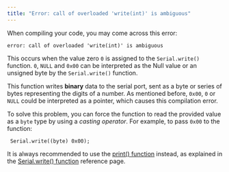 ```yaml
---
title: "Error: call of overloaded 'write(int)' is ambiguous"
---
```


When compiling your code, you may come across this error:

```
error: call of overloaded 'write(int)' is ambiguous
```

This occurs when the value zero `0` is assigned to the `Serial.write()` function. `0`, `NULL` and `0x00` can be interpreted as the Null value or an unsigned byte by the `Serial.write()` function.

This function writes **binary** data to the serial port, sent as a byte or series of bytes representing the digits of a number. As mentioned before, `0x00`, `0` or `NULL` could be interpreted as a pointer, which causes this compilation error.

To solve this problem, you can force the function to read the provided value as a `byte` type by using a _casting operator_. For example, to pass `0x00` to the function:

```
 Serial.write((byte) 0x00);
```

It is always recommended to use the [print() function](https://www.arduino.cc/reference/en/language/functions/communication/serial/print/) instead, as explained in the [Serial.write() function](https://www.arduino.cc/reference/en/language/functions/communication/serial/write/) reference page.
